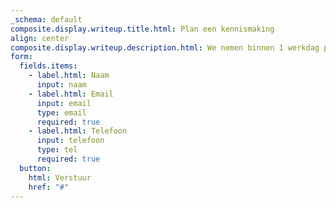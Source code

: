 ```yaml
---
_schema: default
composite.display.writeup.title.html: Plan een kennismaking
align: center
composite.display.writeup.description.html: We nemen binnen 1 werkdag persoonlijk contact met je op.
form:
  fields.items:
    - label.html: Naam
      input: naam
    - label.html: Email
      input: email
      type: email
      required: true
    - label.html: Telefoon
      input: telefoon
      type: tel
      required: true
  button:
    html: Verstuur
    href: "#"
---
```

